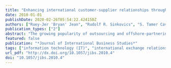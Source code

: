 ```yaml
---
title: "Enhancing international customer-supplier relationships through IT resources: A study of Taiwanese electronics suppliers"
date: 2010-01-01
publishDate: 2020-02-26T05:54:22.424150Z
authors: ["Ruey-Jer 'Bryan' Jean", "Rudolf R. Sinkovics", "S. Tamer Cavusgil"]
publication_types: ["2"]
abstract: "The growing popularity of outsourcing and offshore-partnering activities raises the issue of what strategies are appropriate for firms to successfully manage customer–supplier relationships in the international context. Little has been written about how information technology (IT) systems may impact on international exchange relationships. In the present study, we report on how suppliers use IT as a strategic resource to govern their international exchange relationships with multinational enterprise customers. Taking the supplier's perspective, we propose that two types of IT resources – IT advancement and electronic integration – create value for suppliers with respect to innovativeness and market performance. We argue that this value creation process is mediated by three specific forms of governance: cooperativeness, output monitoring, and behavior monitoring. To test these arguments, primary data, obtained from 240 Taiwanese electronics suppliers, are used for hypothesis testing. The survey results provide evidence that suppliers’ IT resources enable them to work effectively with their international key customers. Importantly, of the three governance mechanisms, cooperativeness has the strongest impact on supplier performance, owing to supplier electronic integration. Post-hoc analysis revealed that cultural distance does not play a role in moderating the relationship between IT resources and governance mechanisms in international exchange."
featured: false
publication: "*Journal of International Business Studies*"
tags: ["information technology (IT)", "international exchange relationships", "cooperativeness", "monitoring", "innovativeness", "governance"]
url_pdf: "http://dx.doi.org/10.1057/jibs.2010.4"
doi: "10.1057/jibs.2010.4"
---
```



